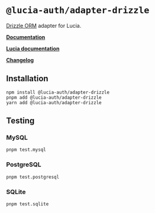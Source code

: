 # `@lucia-auth/adapter-drizzle`

[Drizzle ORM](https://orm.drizzle.team) adapter for Lucia.

**[Documentation](https://lucia-auth.com/database/drizzle)**

**[Lucia documentation](https://lucia-auth.com)**

**[Changelog](https://github.com/pilcrowOnPaper/lucia/blob/main/packages/adapter-drizzle/CHANGELOG.md)**

## Installation

```
npm install @lucia-auth/adapter-drizzle
pnpm add @lucia-auth/adapter-drizzle
yarn add @lucia-auth/adapter-drizzle
```

## Testing

### MySQL

```
pnpm test.mysql
```

### PostgreSQL

```
pnpm test.postgresql
```

### SQLite

```
pnpm test.sqlite
```
